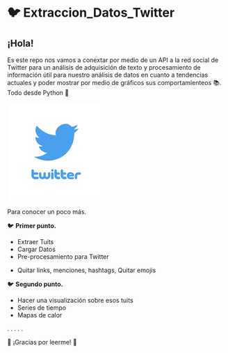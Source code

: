 # 🐦  Extraccion_Datos_Twitter

## ¡Hola!
Es este repo nos vamos a conextar por medio de un API a la red social de Twitter para un análisis de adquisición de texto y procesamiento de información útil para nuestro análisis de datos en cuanto a tendencias actuales y poder mostrar por medio de gráficos sus comportamienteos 📚. Todo desde Python 🐍


![Resultados](/Twitter.png)


Para conocer un poco más.

🐦 **Primer punto.**

* Extraer Tuits
*  Cargar Datos 
* Pre-procesamiento para Twitter
 - Quitar links, menciones, hashtags, Quitar emojis



 
 🐦 **Segundo punto.**
 
* Hacer una visualización sobre esos tuits
*  Series de tiempo
*  Mapas de calor
 
 .
.
.
.
.

🦉 ¡Gracias por leerme!  🦉
